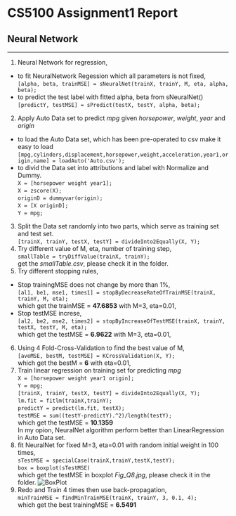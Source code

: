 # CS5100 Assignment1 Report
## Neural Network
----
1. Neural Network for regression,   
-  to fit NeuralNetwork Regession which all parameters is not fixed,     
   `[alpha, beta, trainMSE] = sNeuralNet(trainX, trainY, M, eta, alpha, beta); `   
-  to predict the test label with fitted alpha, beta from sNeuralNet()  
  `[predictY, testMSE] = sPredict(testX, testY, alpha, beta);`    
2. Apply Auto Data set to predict *mpg* given *horsepower*, *weight*, *year* and  *origin*  
-  to load the Auto Data set, which has been pre-operated to csv make it easy to load  
  `[mpg,cylinders,displacement,horsepower,weight,acceleration,year1,origin,name] = loadAuto('Auto.csv');`   
- to divid the Data set into attributions and label with Normalize and Dummy.   
  `X = [horsepower weight year1];`  
  `X = zscore(X);`  
  `originD = dummyvar(origin);`     
  `X = [X originD];`    
  `Y = mpg;`    
3. Split the Data set randomly into two parts, which serve as training set and test set.    
  `[trainX, trainY, testX, testY] = divideInto2Equally(X, Y);`  
4. Try different value of M, eta, number of training step,      
   `smallTable = tryDiffValue(trainX, trainY);`     
   get the *smallTable.csv*, please check it in the folder.
5. Try different stopping rules,    
- Stop trainingMSE does not change by more than 1%,     
  `[al1, be1, mse1, times1] = stopByDecreaseRateOfTrainMSE(trainX, trainY, M, eta);`    
  which get the trainMSE = __47.6853__ with M=3, eta=0.01,  
- Stop testMSE increse,     
  `[al2, be2, mse2, times2] = stopByIncreaseOfTestMSE(trainX, trainY, testX, testY, M, eta);`   
  which get the testMSE = __6.9622__ with M=3, eta=0.01,  
6. Using 4 Fold-Cross-Validation to find the best value of M,    
  `[aveMSE, bestM, testMSE] = KCrossValidation(X, Y);`  
  which get the bestM = __6__ with eta=0.01,   
7. Train linear regression on training set for predicting *mpg*     
  `X = [horsepower weight year1 origin];`       
  `Y = mpg;`        
  `[trainX, trainY, testX, testY] = divideInto2Equally(X, Y); `             
  `lm.fit = fitlm(trainX,trainY);`      
  `predictY = predict(lm.fit, testX);`      
  `testMSE = sum((testY-predictY).^2)/length(testY);`          
  which get the testMSE = __10.1359__   
  In my opion, NeuralNet algorithm perform better than LinearRegression in Auto Data set.   
8. fit NeuralNet for fixed M=3, eta=0.01 with random initial weight in 100 times,       
  `sTestMSE = specialCase(trainX,trainY,testX,testY);`      
  `box = boxplot(sTestMSE)`     
  which get the testMSE in boxplot *Fig_Q8.jpg*, please check it in the folder.
  ![BoxPlot](/Users/Vincent/Documents/Program/matlab/DataAnalysis/Assignment1/Fig_Q8.jpg)
9. Redo and Train 4 times then use back-propagation,    
  `minTrainMSE = findMinTrainMSE(trainX, trainY, 3, 0.1, 4);`   
  which get the best trainingMSE = __6.5491__   

